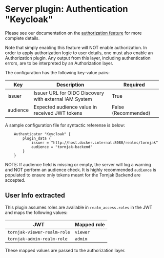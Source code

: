 # Server plugin: Authentication "Keycloak"

Please see our documentation on the [authorization feature](./user-management.md) for more complete details. 

Note that simply enabling this feature will NOT enable authorization. In order to apply authorization logic to user details, one must also enable an Authorization plugin. Any output from this layer, including authentication errors, are to be interpreted by an Authorization layer.

The configuration has the following key-value pairs:

| Key         | Description                                                             | Required            | 
| ----------- | ----------------------------------------------------------------------- | ------------------- |
| issuer      | Issuer URL for OIDC Discovery with external IAM System                  | True                |
| audience    | Expected audience value in received JWT tokens                          | False (Recommended) |

A sample configuration file for syntactic referense is below:

```hcl
    Authenticator "Keycloak" {
        plugin_data {
            issuer = "http://host.docker.internal:8080/realms/tornjak"
            audience = "tornjak-backend"
        }
    }
```

NOTE: If audience field is missing or empty, the server will log a warning and NOT perform an audience check. 
It is highly recommended `audience` is populated to ensure only tokens meant for the Tornjak Backend are accepted. 

## User Info extracted

This plugin assumes roles are available in `realm_access.roles` in the JWT and maps the following values:

| JWT                            | Mapped role           |
| ------------------------------ | --------------------- |
| `tornjak-viewer-realm-role`    | `viewer`              |
| `tornjak-admin-realm-role`     | `admin`               |

These mapped values are passed to the authorization layer. 
